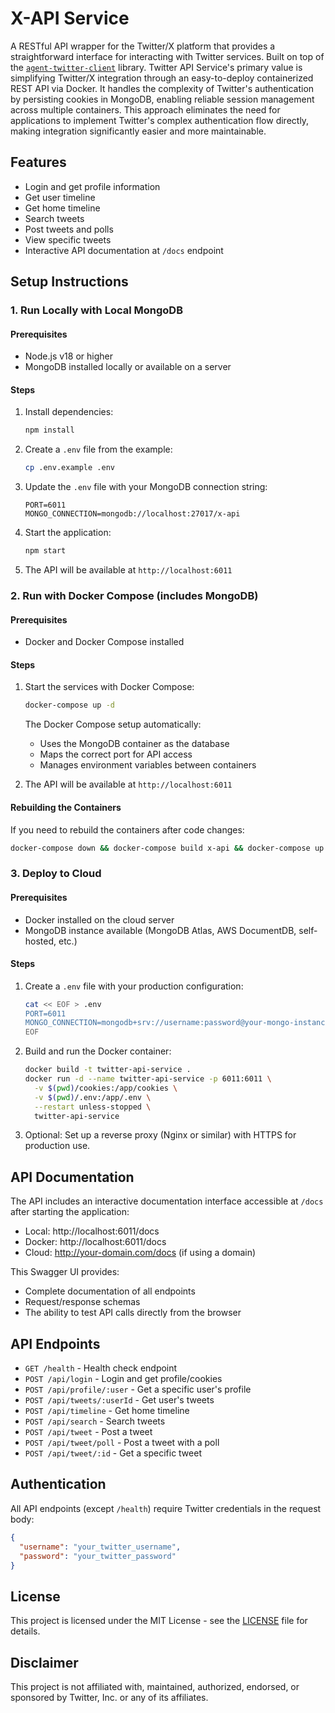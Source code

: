 # X-API Service

A RESTful API wrapper for the Twitter/X platform that provides a straightforward interface for interacting with Twitter services. Built on top of the [`agent-twitter-client`](https://github.com/elizaOS/agent-twitter-client) library. Twitter API Service's primary value is simplifying Twitter/X integration through an easy-to-deploy containerized REST API via Docker. It handles the complexity of Twitter's authentication by persisting cookies in MongoDB, enabling reliable session management across multiple containers. This approach eliminates the need for applications to implement Twitter's complex authentication flow directly, making integration significantly easier and more maintainable.

## Features

- Login and get profile information
- Get user timeline
- Get home timeline
- Search tweets
- Post tweets and polls
- View specific tweets
- Interactive API documentation at `/docs` endpoint

## Setup Instructions

### 1. Run Locally with Local MongoDB

#### Prerequisites
- Node.js v18 or higher
- MongoDB installed locally or available on a server

#### Steps

1. Install dependencies:
   ```bash
   npm install
   ```

2. Create a `.env` file from the example:
   ```bash
   cp .env.example .env
   ```

3. Update the `.env` file with your MongoDB connection string:
   ```
   PORT=6011
   MONGO_CONNECTION=mongodb://localhost:27017/x-api
   ```

4. Start the application:
   ```bash
   npm start
   ```

5. The API will be available at `http://localhost:6011`

### 2. Run with Docker Compose (includes MongoDB)

#### Prerequisites
- Docker and Docker Compose installed

#### Steps

1. Start the services with Docker Compose:
   ```bash
   docker-compose up -d
   ```

   The Docker Compose setup automatically:
   - Uses the MongoDB container as the database
   - Maps the correct port for API access
   - Manages environment variables between containers

2. The API will be available at `http://localhost:6011`

#### Rebuilding the Containers

If you need to rebuild the containers after code changes:

```bash
docker-compose down && docker-compose build x-api && docker-compose up -d --build
```

### 3. Deploy to Cloud

#### Prerequisites
- Docker installed on the cloud server
- MongoDB instance available (MongoDB Atlas, AWS DocumentDB, self-hosted, etc.)

#### Steps

1. Create a `.env` file with your production configuration:
   ```bash
   cat << EOF > .env
   PORT=6011
   MONGO_CONNECTION=mongodb+srv://username:password@your-mongo-instance.mongodb.net/x-api
   EOF
   ```

2. Build and run the Docker container:
   ```bash
   docker build -t twitter-api-service .
   docker run -d --name twitter-api-service -p 6011:6011 \
     -v $(pwd)/cookies:/app/cookies \
     -v $(pwd)/.env:/app/.env \
     --restart unless-stopped \
     twitter-api-service
   ```

3. Optional: Set up a reverse proxy (Nginx or similar) with HTTPS for production use.

## API Documentation

The API includes an interactive documentation interface accessible at `/docs` after starting the application:

- Local: http://localhost:6011/docs
- Docker: http://localhost:6011/docs
- Cloud: http://your-domain.com/docs (if using a domain)

This Swagger UI provides:
- Complete documentation of all endpoints
- Request/response schemas
- The ability to test API calls directly from the browser

## API Endpoints

- `GET /health` - Health check endpoint
- `POST /api/login` - Login and get profile/cookies
- `POST /api/profile/:user` - Get a specific user's profile
- `POST /api/tweets/:userId` - Get user's tweets
- `POST /api/timeline` - Get home timeline
- `POST /api/search` - Search tweets
- `POST /api/tweet` - Post a tweet
- `POST /api/tweet/poll` - Post a tweet with a poll
- `POST /api/tweet/:id` - Get a specific tweet

## Authentication

All API endpoints (except `/health`) require Twitter credentials in the request body:

```json
{
  "username": "your_twitter_username",
  "password": "your_twitter_password"
}
```

## License

This project is licensed under the MIT License - see the [LICENSE](LICENSE) file for details.

## Disclaimer

This project is not affiliated with, maintained, authorized, endorsed, or sponsored by Twitter, Inc. or any of its affiliates.
